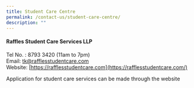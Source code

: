 ```yaml
---
title: Student Care Centre
permalink: /contact-us/student-care-centre/
description: ""
---
```

#### Raffles Student Care Services LLP

Tel No. : 8793 3420 (11am to 7pm)  <br>
Email: [tk@rafflesstudentcare.com](mailto:tk@rafflesstudentcare.com)<br>
Website: [https://rafflesstudentcare.com](https://rafflesstudentcare.com/)

Application for student care services can be made through the website